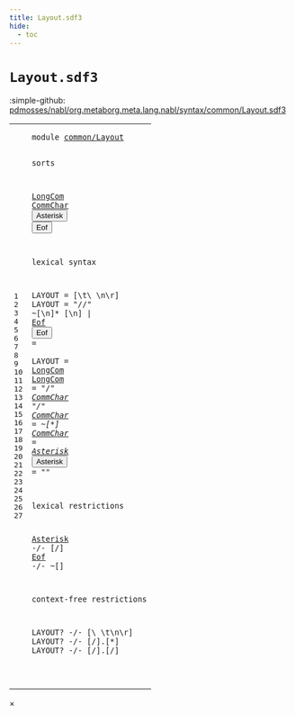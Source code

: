 ```yaml
---
title: Layout.sdf3
hide:
  - toc
---
```


# `Layout.sdf3`

:simple-github: [pdmosses/nabl/org.metaborg.meta.lang.nabl/syntax/common/Layout.sdf3]

[pdmosses/nabl/org.metaborg.meta.lang.nabl/syntax/common/Layout.sdf3]: https://github.com/pdmosses/nabl/blob/master/org.metaborg.meta.lang.nabl/syntax/common/Layout.sdf3 "The source file on GitHub"

<div class="sdf3"><table class="highlighttable"><tbody><tr><td class="linenos"><div class="linenodiv"><pre><span></span>1
2
3
4
5
6
7
8
9
10
11
12
13
14
15
16
17
18
19
20
21
22
23
24
25
26
27
</pre></div></td>
<td class="code"><pre><code><span class="keyword">module</span> <a href="../../NameBindingLanguage.sdf3/#common/Layout_5_3" id="common/Layout_1_8" title="a definition with a single reference">common/Layout</a>

<span class="keyword">sorts</span>

  <a href="#LongCom_12_12" id="LongCom_5_3" title="a definition with a single reference">LongCom</a> <a href="#CommChar_13_18" id="CommChar_5_11" title="a definition with a single reference">CommChar</a> <button class="modal-open" id="Asterisk_5_20" title="a definition with multiple references" data-urls="#Asterisk line 15_14, 20_3">Asterisk</button> <button class="modal-open" id="Eof_5_29" title="a definition with multiple references" data-urls="#Eof line 10_31, 21_3">Eof</button>

<span class="keyword">lexical syntax</span>

  <span class="keyword">LAYOUT</span> = [\t\ \n\r] 
  <span class="keyword">LAYOUT</span> = <span class="cons_Lit">"//"</span> ~[\n]* [\n] | <a href="#Eof_5_29" id="Eof_10_31" title="a reference to a single-file definition">Eof</a> 
  <button class="modal-open" id="Eof_11_3" title="a definition with multiple references" data-urls="#Eof line 10_31, 21_3">Eof</button> =  
  <span class="keyword">LAYOUT</span> = <a href="#LongCom_5_3" id="LongCom_12_12" title="a reference to a single-file definition">LongCom</a> 
  <a href="#LongCom_12_12" id="LongCom_13_3" title="a definition with a single reference">LongCom</a> = <span class="cons_Lit">"/*"</span> <a href="#CommChar_5_11" id="CommChar_13_18" title="a reference to a single-file definition">CommChar</a>* <span class="cons_Lit">"*/"</span> 
  <a href="#CommChar_13_18" id="CommChar_14_3" title="a definition with a single reference">CommChar</a> = ~[\*] 
  <a href="#CommChar_13_18" id="CommChar_15_3" title="a definition with a single reference">CommChar</a> = <a href="#Asterisk_5_20" id="Asterisk_15_14" title="a reference to a single-file definition">Asterisk</a> 
  <button class="modal-open" id="Asterisk_16_3" title="a definition with multiple references" data-urls="#Asterisk line 15_14, 20_3">Asterisk</button> = <span class="cons_Lit">"*"</span> 

<span class="keyword">lexical restrictions</span>

  <a href="#Asterisk_5_20" id="Asterisk_20_3" title="a reference to a single-file definition">Asterisk</a> -/- [\/]
  <a href="#Eof_5_29" id="Eof_21_3" title="a reference to a single-file definition">Eof</a> -/- ~[]

<span class="keyword">context-free restrictions</span>

  <span class="keyword">LAYOUT</span>? -/- [\ \t\n\r]
  <span class="keyword">LAYOUT</span>? -/- [\/].[\*]
  <span class="keyword">LAYOUT</span>? -/- [\/].[\/]

</code></pre></td></tr></tbody></table></div>

<div id="modal">
  <div id="modal-content">
    <span id="modal-close">&times;</span>
    <h2 id="modal-h2"></h2>
    <p  id="modal-p"></p>
    <ul id="modal-ul"></ul>
  </div>
</div>

